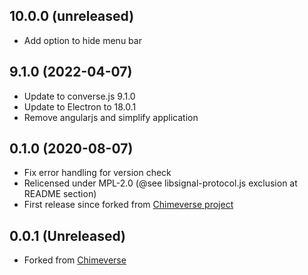 ## 10.0.0 (unreleased)

- Add option to hide menu bar

## 9.1.0 (2022-04-07)

- Update to converse.js 9.1.0
- Update to Electron to 18.0.1
- Remove angularjs and simplify application

## 0.1.0 (2020-08-07)

- Fix error handling for version check
- Relicensed under MPL-2.0 (@see libsignal-protocol.js exclusion at README section)
- First release since forked from [Chimeverse project](https://github.com/nick-denry/Chimeverse)

## 0.0.1 (Unreleased)

- Forked from [Chimeverse](https://github.com/nick-denry/Chimeverse)
